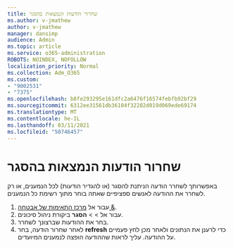 ```yaml
---
title: שחרור הודעות הנמצאות בהסגר
ms.author: v-jmathew
author: v-jmathew
manager: dansimp
audience: Admin
ms.topic: article
ms.service: o365-administration
ROBOTS: NOINDEX, NOFOLLOW
localization_priority: Normal
ms.collection: Adm_O365
ms.custom:
- "9002531"
- "7375"
ms.openlocfilehash: b8fe293295e161dfc2a6476f16574febfb92bf29
ms.sourcegitcommit: 6312ee31561db36104f32282d019d069ede69174
ms.translationtype: MT
ms.contentlocale: he-IL
ms.lasthandoff: 03/11/2021
ms.locfileid: "50746457"
---
```

# <a name="release-quarantined-messages"></a>שחרור הודעות הנמצאות בהסגר

באפשרותך לשחרר הודעה הניתנת להסגר (או להגדיר הודעות) לכל הנמענים, או רק לשחרר את ההודעה לאנשים ספציפיים שאתה בוחר מתוך רשימת כל הנמענים.

1. עבור אל [מרכז התאימות של אבטחה &](https://go.microsoft.com/fwlink/p/?linkid=2077143).
2. עבור אל   >    >  **הסגר** ביקורת ניהול סיכונים.
3. בחר את ההודעות שברצונך לשחרר.
4. לאחר שחרור הודעה, בחר **refresh** כדי לרענן את הנתונים ולאחר מכן לחץ פעמיים על ההודעה. עליך לראות שההודעה הופצה לנמענים המיועדים.
